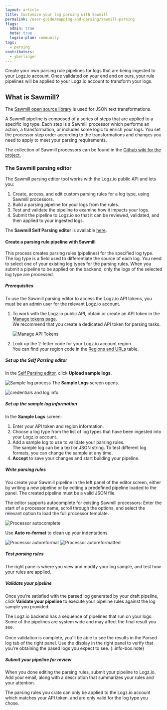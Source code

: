 ```yaml
---
layout: article
title: Customize your log parsing with Sawmill
permalink: /user-guide/mapping-and-parsing/sawmill-parsing
flags:
  admin: true
  beta: true
  logzio-plan: community
tags:
  - parsing
contributors:
  - yberlinger
---
```


Create your own parsing rule pipelines for logs that are being ingested to your Logz.io account. Once validated on your end and on ours, your rule pipelines will be applied to your Logz.io account to transform your logs. 

## What is Sawmill?

The [Sawmill open source library](https://github.com/logzio/sawmill) is used for JSON text transformations. 

A Sawmill pipeline is composed of a series of steps that are applied to a specific log type. Each step is a Sawmill processor which performs an action, a transformation, or includes some logic to enrich your logs. You set the processor step order according to the transformations and changes you need to apply to meet your parsing requirements.

The collection of Sawmill processors can be found in the [Github wiki for the project.](https://github.com/logzio/sawmill/wiki)  


### The Sawmill parsing editor

The Sawmill parsing editor tool works with the Logz.io public API and lets you: 

1. Create, access, and edit custom parsing rules for a log type, using Sawmill processors.
2. Build a parsing pipeline for your logs from the rules.
2. Test and validate the pipeline to examine how it impacts your logs.
3. Submit the pipeline to Logz.io so that it can be reviewed, validated, and then applied to your ingested logs.

The **Sawmill Self Parsing editor** is available [here](https://sawmill-logz.herokuapp.com/).

#### Create a parsing rule pipeline with Sawmill

This process creates parsing rules (pipelines) for the specified log type. The log type is a field used to differentiate the source of each log. You need to select one of your existing log types for the parsing rules. When you submit a pipeline to be applied on the backend, only the logs of the selected log type are processed.

<div class="tasklist">

##### Prerequisites

To use the Sawmill parsing editor to access the Logz.io API tokens, you must be an admin user for the relevant Logz.io account.

1. To work with the Logz.io public API, obtain or create an API token in the [Manage tokens page](https://app.logz.io/#/dashboard/settings/manage-tokens/api). <br>We recommend that you create a dedicated API token for parsing tasks. 
   
    ![Manage API Tokens](https://dytvr9ot2sszz.cloudfront.net/logz-docs/parsing-and-mapping/manage-api-tokens1.png)

2. Look up the 2-letter code for your Logz.io account region. <br>You can find your region code in the [Regions and URLs](https://docs.logz.io/user-guide/accounts/account-region.html#regions-and-urls) table.


##### Set up the Self Parsing editor

In the [Self Parsing editor]((https://sawmill-logz.herokuapp.com/)), click **Upload sample logs**.  

![Sample log process](https://dytvr9ot2sszz.cloudfront.net/logz-docs/parsing-and-mapping/start_upload.png)
The **Sample Logs** screen opens.

![credentials and log info](https://dytvr9ot2sszz.cloudfront.net/logz-docs/parsing-and-mapping/sample_logs.png)

##### Set up the sample log information

In the **Sample Logs** screen:

1. Enter your API token and region information. 
2. Choose a log type from the list of log types that have been ingested into your Logz.io account.
3. Add a sample log to use to validate your parsing rules. <br> The sample log can be a text or JSON string. To test different log formats, you can change the sample at any time.    
4. **Accept** to save your changes and start building your pipeline.

#####  Write parsing rules

You create your Sawmill pipeline in the left panel of the editor screen, either by writing a new pipeline or by editing a predefined pipeline loaded to the panel. The created pipeline must be a valid JSON file.

The editor supports autocomplete for existing Sawmill processors: Enter the start of a processor name, scroll through the options, and select the relevant option to load the full processor template.  

![Processor autocomplete](https://dytvr9ot2sszz.cloudfront.net/logz-docs/parsing-and-mapping/sawmill_autocomplete2.png)

Use **Auto re-format** to clean up your indentations. 

![Processor autoreformat](https://dytvr9ot2sszz.cloudfront.net/logz-docs/parsing-and-mapping/auto_reformat-before.png) ![Processor autoreformatted](https://dytvr9ot2sszz.cloudfront.net/logz-docs/parsing-and-mapping/auto_reformat-after.png)


##### Test parsing rules
The right pane is where you view and modify your log sample, and test how your rules are applied. 
<!-- screen image-->
   
##### Validate your pipeline

Once you're satisfied with the parsed log generated by your draft pipeline, click **Validate your pipeline** to execute your pipeline rules against the log sample you provided. 

<!-- info-box-start:info -->
The Logz.io backend has a sequence of pipelines that run on your logs: Some of the pipelines are system wide and may affect the final result you see. <br><br>  Once validation is complete, you'll  be able to see the results in the Parsed log tab of the right panel. Use the display in the right panel to verify that you're obtaining the pased logs you expect to see.
{:.info-box.note}
<!-- info-box-end -->

##### Submit your pipeline for review

When you done editing the parsing rules, submit your pipeline to Logz.io.
Add your email, along with a description that summarizes your rules and your attention. 

The parsing rules you crate can only be applied to the Logz.io account which matches your API token, and are only valid for the log type you chose. 